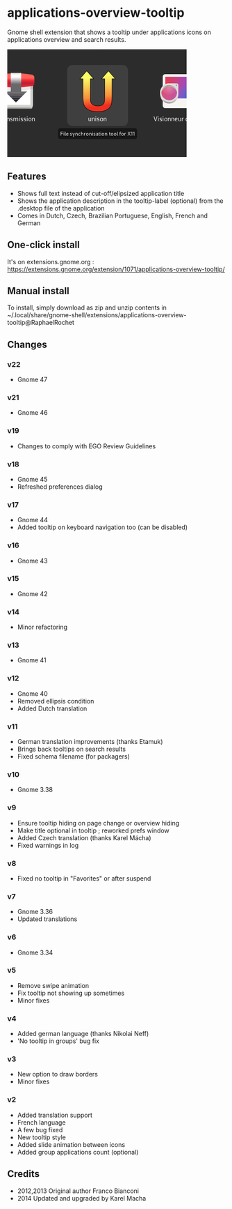 # applications-overview-tooltip
Gnome shell extension that shows a tooltip under applications icons on applications overview and search results.

![Alt text](./screenshot.png "Here is how it looks like")

## Features
- Shows full text instead of cut-off/elipsized application title
- Shows the application description in the tooltip-label (optional) from the .desktop file of the application
- Comes in Dutch, Czech, Brazilian Portuguese, English, French and German

## One-click install
It's on extensions.gnome.org :
https://extensions.gnome.org/extension/1071/applications-overview-tooltip/

## Manual install
To install, simply download as zip and unzip contents in ~/.local/share/gnome-shell/extensions/applications-overview-tooltip@RaphaelRochet

## Changes

### v22
- Gnome 47

### v21
- Gnome 46

### v19
- Changes to comply with EGO Review Guidelines

### v18
- Gnome 45
- Refreshed preferences dialog

### v17
- Gnome 44
- Added tooltip on keyboard navigation too (can be disabled)

### v16
- Gnome 43

### v15
- Gnome 42

### v14
- Minor refactoring

### v13
- Gnome 41

### v12
- Gnome 40
- Removed ellipsis condition
- Added Dutch translation

### v11
- German translation improvements (thanks Etamuk)
- Brings back tooltips on search results
- Fixed schema filename (for packagers)

### v10
- Gnome 3.38

### v9
- Ensure tooltip hiding on page change or overview hiding
- Make title optional in tooltip ; reworked prefs window
- Added Czech translation (thanks Karel Mácha)
- Fixed warnings in log

### v8
- Fixed no tooltip in "Favorites" or after suspend

### v7
- Gnome 3.36
- Updated translations

### v6
- Gnome 3.34

### v5
- Remove swipe animation
- Fix tooltip not showing up sometimes
- Minor fixes

### v4
- Added german language (thanks Nikolai Neff)
- 'No tooltip in groups' bug fix

### v3
- New option to draw borders
- Minor fixes

### v2
- Added translation support
- French language
- A few bug fixed
- New tooltip style
- Added slide animation between icons
- Added group applications count (optional)

## Credits
- 2012,2013 Original author Franco Bianconi
- 2014 Updated and upgraded by Karel Macha


